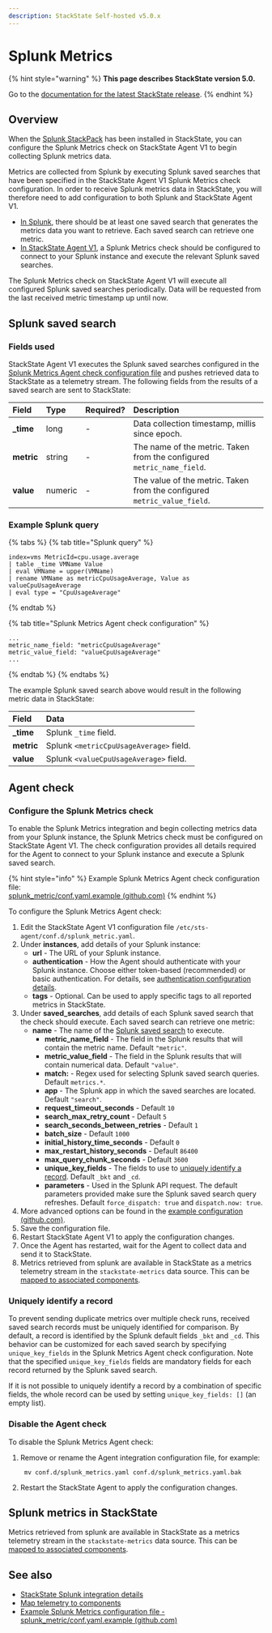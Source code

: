 ```yaml
---
description: StackState Self-hosted v5.0.x 
---
```


# Splunk Metrics

{% hint style="warning" %}
**This page describes StackState version 5.0.**

Go to the [documentation for the latest StackState release](https://docs.stackstate.com/stackpacks/integrations/splunk/splunk_metrics).
{% endhint %}

## Overview

When the [Splunk StackPack](splunk_stackpack.md) has been installed in StackState, you can configure the Splunk Metrics check on StackState Agent V1 to begin collecting Splunk metrics data.

Metrics are collected from Splunk by executing Splunk saved searches that have been specified in the StackState Agent V1 Splunk Metrics check configuration. In order to receive Splunk metrics data in StackState, you will therefore need to add configuration to both Splunk and StackState Agent V1.

* [In Splunk](splunk_metrics.md#splunk-saved-search), there should be at least one saved search that generates the metrics data you want to retrieve. Each saved search can retrieve one metric.
* [In StackState Agent V1](splunk_metrics.md#agent-check), a Splunk Metrics check should be configured to connect to your Splunk instance and execute the relevant Splunk saved searches.

The Splunk Metrics check on StackState Agent V1 will execute all configured Splunk saved searches periodically. Data will be requested from the last received metric timestamp up until now.

## Splunk saved search

### Fields used

StackState Agent V1 executes the Splunk saved searches configured in the [Splunk Metrics Agent check configuration file](splunk_metrics.md#agent-check) and pushes retrieved data to StackState as a telemetry stream. The following fields from the results of a saved search are sent to StackState:

| Field | Type | Required? | Description |
| :--- | :--- | :--- | :--- |
| **\_time** | long | - | Data collection timestamp, millis since epoch. |
| **metric** | string | - | The name of the metric. Taken from the configured `metric_name_field`. |
| **value** | numeric | - | The value of the metric. Taken from the configured `metric_value_field`. |

### Example Splunk query

{% tabs %}
{% tab title="Splunk query" %}
```text
index=vms MetricId=cpu.usage.average
| table _time VMName Value    
| eval VMName = upper(VMName)
| rename VMName as metricCpuUsageAverage, Value as valueCpuUsageAverage
| eval type = "CpuUsageAverage"
```
{% endtab %}

{% tab title="Splunk Metrics Agent check configuration" %}
```text
...
metric_name_field: "metricCpuUsageAverage"
metric_value_field: "valueCpuUsageAverage"
...
```
{% endtab %}
{% endtabs %}

The example Splunk saved search above would result in the following metric data in StackState:

| Field | Data |
| :--- | :--- |
| **\_time** | Splunk `_time` field. |
| **metric** | Splunk `<metricCpuUsageAverage>` field. |
| **value** | Splunk `<valueCpuUsageAverage>` field. |

## Agent check

### Configure the Splunk Metrics check

To enable the Splunk Metrics integration and begin collecting metrics data from your Splunk instance, the Splunk Metrics check must be configured on StackState Agent V1. The check configuration provides all details required for the Agent to connect to your Splunk instance and execute a Splunk saved search.

{% hint style="info" %}
Example Splunk Metrics Agent check configuration file:  
[splunk\_metric/conf.yaml.example \(github.com\)](https://github.com/StackVista/sts-agent-integrations-core/blob/master/splunk_metric/conf.yaml.example)
{% endhint %}

To configure the Splunk Metrics Agent check:

1. Edit the StackState Agent V1 configuration file `/etc/sts-agent/conf.d/splunk_metric.yaml`.
2. Under **instances**, add details of your Splunk instance:
   * **url** - The URL of your Splunk instance.
   * **authentication** - How the Agent should authenticate with your Splunk instance. Choose either token-based \(recommended\) or basic authentication. For details, see [authentication configuration details](splunk_stackpack.md#authentication).
   * **tags** - Optional. Can be used to apply specific tags to all reported metrics in StackState.
3. Under **saved\_searches**, add details of each Splunk saved search that the check should execute. Each saved search can retrieve one metric: 
   * **name** - The name of the [Splunk saved search](splunk_metrics.md#splunk-saved-search) to execute.
     * **metric\_name\_field** - The field in the Splunk results that will contain the metric name. Default `"metric"`.
     * **metric\_value\_field** - The field in the Splunk results that will contain numerical data. Default `"value"`.
     * **match:** - Regex used for selecting Splunk saved search queries. Default `metrics.*`.
     * **app** - The Splunk app in which the saved searches are located. Default `"search"`.
     * **request\_timeout\_seconds** - Default `10`
     * **search\_max\_retry\_count** - Default `5`
     * **search\_seconds\_between\_retries** - Default `1`
     * **batch\_size** - Default `1000`
     * **initial\_history\_time\_seconds** - Default `0`
     * **max\_restart\_history\_seconds** - Default `86400`
     * **max\_query\_chunk\_seconds** - Default `3600`
     * **unique\_key\_fields** - The fields to use to [uniquely identify a record](splunk_metrics.md#uniquely-identify-a-record). Default `_bkt` and `_cd`.
     * **parameters** - Used in the Splunk API request. The default parameters provided make sure the Splunk saved search query refreshes. Default `force_dispatch: true` and `dispatch.now: true`.
4. More advanced options can be found in the [example configuration \(github.com\)](https://github.com/StackVista/sts-agent-integrations-core/blob/master/splunk_metric/conf.yaml.example). 
5. Save the configuration file.
6. Restart StackState Agent V1 to apply the configuration changes.
7. Once the Agent has restarted, wait for the Agent to collect data and send it to StackState.
8. Metrics retrieved from splunk are available in StackState as a metrics telemetry stream in the `stackstate-metrics` data source. This can be [mapped to associated components](../../../use/metrics-and-events/add-telemetry-to-element.md).

### Uniquely identify a record

To prevent sending duplicate metrics over multiple check runs, received saved search records must be uniquely identified for comparison. By default, a record is identified by the Splunk default fields `_bkt` and `_cd`. This behavior can be customized for each saved search by specifying `unique_key_fields` in the Splunk Metrics Agent check configuration. Note that the specified `unique_key_fields` fields are mandatory fields for each record returned by the Splunk saved search.

If it is not possible to uniquely identify a record by a combination of specific fields, the whole record can be used by setting `unique_key_fields: []` \(an empty list\).

### Disable the Agent check

To disable the Splunk Metrics Agent check:

1. Remove or rename the Agent integration configuration file, for example:

   ```text
    mv conf.d/splunk_metrics.yaml conf.d/splunk_metrics.yaml.bak
   ```

2. Restart the StackState Agent to apply the configuration changes.

## Splunk metrics in StackState

Metrics retrieved from splunk are available in StackState as a metrics telemetry stream in the `stackstate-metrics` data source. This can be [mapped to associated components](../../../use/metrics-and-events/add-telemetry-to-element.md).

## See also

* [StackState Splunk integration details](splunk_stackpack.md)
* [Map telemetry to components](../../../use/metrics-and-events/add-telemetry-to-element.md)
* [Example Splunk Metrics configuration file - splunk\_metric/conf.yaml.example \(github.com\)](https://github.com/StackVista/sts-agent-integrations-core/blob/master/splunk_metric/conf.yaml.example)

